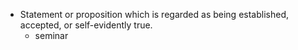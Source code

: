 - Statement or proposition which is regarded as being established, accepted, or self-evidently true.
	- seminar
